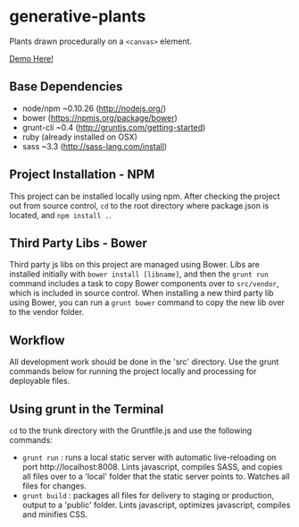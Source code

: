 # generative-plants

Plants drawn procedurally on a `<canvas>` element.

[Demo Here!](http://cemckinley.github.io/generative-plants/)


## Base Dependencies
- node/npm ~0.10.26 (http://nodejs.org/)
- bower (https://npmjs.org/package/bower)
- grunt-cli ~0.4 (http://gruntjs.com/getting-started)
- ruby (already installed on OSX)
- sass ~3.3 (http://sass-lang.com/install)


## Project Installation - NPM
This project can be installed locally using npm. After checking the project out from source control, `cd` to the root directory where package.json is located, and `npm install .`.


## Third Party Libs - Bower
Third party js libs on this project are managed using Bower. Libs are installed initially with `bower install [libname]`, and then the `grunt run` command includes a task to copy Bower components over to `src/vendor`, which is included in source control. When installing a new third party lib using Bower, you can run a `grunt bower` command to copy the new lib over to the vendor folder.


## Workflow
All development work should be done in the 'src' directory. Use the grunt commands below for running the project locally and processing for deployable files.


## Using grunt in the Terminal
`cd` to the trunk directory with the Gruntfile.js and use the following commands:

- `grunt run` : runs a local static server with automatic live-reloading on port http://localhost:8008. Lints javascript, compiles SASS, and copies all files over to a 'local' folder that the static server points to. Watches all files for changes.
- `grunt build` : packages all files for delivery to staging or production, output to a 'public' folder. Lints javascript, optimizes javascript, compiles and minifies CSS.
